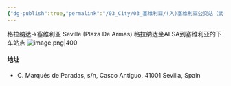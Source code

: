```yaml
---
{"dg-publish":true,"permalink":"/03_City/03_塞维利亚/(入)塞维利亚公交站（武器广场）/","dgPassFrontmatter":true}
---
```


格拉纳达→塞维利亚
Seville (Plaza De Armas)
格拉纳达坐ALSA到塞维利亚的下车站点
![image.png|400](https://obsidan-1314364309.cos.ap-beijing.myqcloud.com/obsidan/20250306222926479.png)
#### 地址
+ C. Marqués de Paradas, s/n, Casco Antiguo, 41001 Sevilla, Spain



